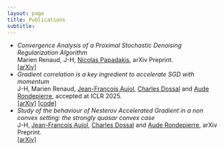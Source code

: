 ```yaml
---
layout: page
title: Publications
subtitle: 
---
```


- *Convergence Analysis of a Proximal Stochastic Denoising Regularization Algorithm*\
  Marien Renaud, J-H, [Nicolas Papadakis](https://www.math.u-bordeaux.fr/~npapadak/), arXiv Preprint.\
  [[arXiv]](https://arxiv.org/abs/2412.08262)
- *Gradient correlation is a key ingredient to accelerate SGD with momentum*\
  J-H, Marien Renaud, [Jean-Francois Aujol](https://www.math.u-bordeaux.fr/~jaujol/), [Charles Dossal](https://perso.math.univ-toulouse.fr/cdossal/) and [Aude Rondepierre](https://perso.math.univ-toulouse.fr/rondepierre/), accepted at ICLR 2025.\
[[arXiv]](https://arxiv.org/abs/2410.07870) [[code]](https://github.com/J-Hermant/Momentum_Stochastic_GD)
- *Study of the behaviour of Nesterov Accelerated Gradient in a non convex setting: the strongly quasar convex case*\
 J-H, [Jean-Francois Aujol](https://www.math.u-bordeaux.fr/~jaujol/), [Charles Dossal](https://perso.math.univ-toulouse.fr/cdossal/) and [Aude Rondepierre](https://perso.math.univ-toulouse.fr/rondepierre/), arXiv Preprint.\
[[arXiv]](https://arxiv.org/abs/2405.19809)
